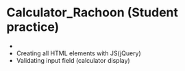 # Calculator_Rachoon (Student practice)
-
- Creating all HTML elements with JS(jQuery)
- Validating input field (calculator display)
